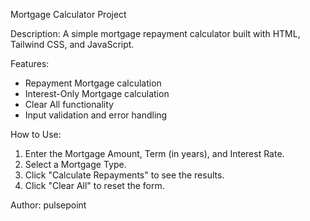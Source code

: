 Mortgage Calculator Project

Description:
A simple mortgage repayment calculator built with HTML, Tailwind CSS, and JavaScript.

Features:
- Repayment Mortgage calculation
- Interest-Only Mortgage calculation
- Clear All functionality
- Input validation and error handling

How to Use:
1. Enter the Mortgage Amount, Term (in years), and Interest Rate.
2. Select a Mortgage Type.
3. Click "Calculate Repayments" to see the results.
4. Click "Clear All" to reset the form.

Author: pulsepoint